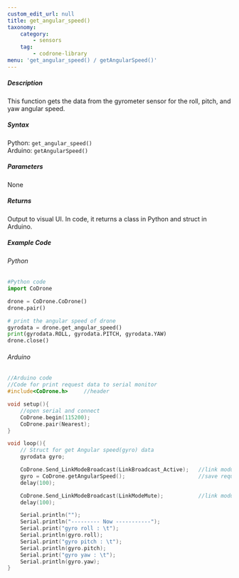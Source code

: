```yaml
---
custom_edit_url: null
title: get_angular_speed()
taxonomy:
    category:
        - sensors
    tag:
        - codrone-library
menu: 'get_angular_speed() / getAngularSpeed()'
---
```


##### Description

This function gets the data from the gyrometer sensor for the roll, pitch, and yaw angular speed.

##### Syntax
Python: ```get_angular_speed()```<br />
Arduino: ```getAngularSpeed()```

##### Parameters

None

##### Returns

Output to visual UI. In code, it returns a class in Python and struct in Arduino.

##### Example Code
###### Python
```python
#Python code
import CoDrone

drone = CoDrone.CoDrone()
drone.pair()

# print the angular speed of drone
gyrodata = drone.get_angular_speed()
print(gyrodata.ROLL, gyrodata.PITCH, gyrodata.YAW)
drone.close()
```

###### Arduino
```c
//Arduino code
//Code for print request data to serial monitor
#include<CoDrone.h>     //header

void setup(){
    //open serial and connect
    CoDrone.begin(115200);
    CoDrone.pair(Nearest);  
}

void loop(){
    // Struct for get Angular speed(gyro) data
    gyrodata gyro;

    CoDrone.Send_LinkModeBroadcast(LinkBroadcast_Active);   //link module mode change => Active
    gyro = CoDrone.getAngularSpeed();                       //save request data
    delay(100);

    CoDrone.Send_LinkModeBroadcast(LinkModeMute);           //link module mode change => Mute
    delay(100);

    Serial.println("");
    Serial.println("--------- Now -----------");
    Serial.print("gyro roll : \t");
    Serial.println(gyro.roll);
    Serial.print("gyro pitch : \t");
    Serial.println(gyro.pitch);
    Serial.print("gyro yaw : \t");
    Serial.println(gyro.yaw);   
}
```
